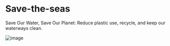 # Save-the-seas
Save Our Water, Save Our Planet: Reduce plastic use, recycle, and keep our waterways clean.

![image](https://github.com/user-attachments/assets/9e91f3a1-6363-4e6d-b647-6bf85f8a2c13)
